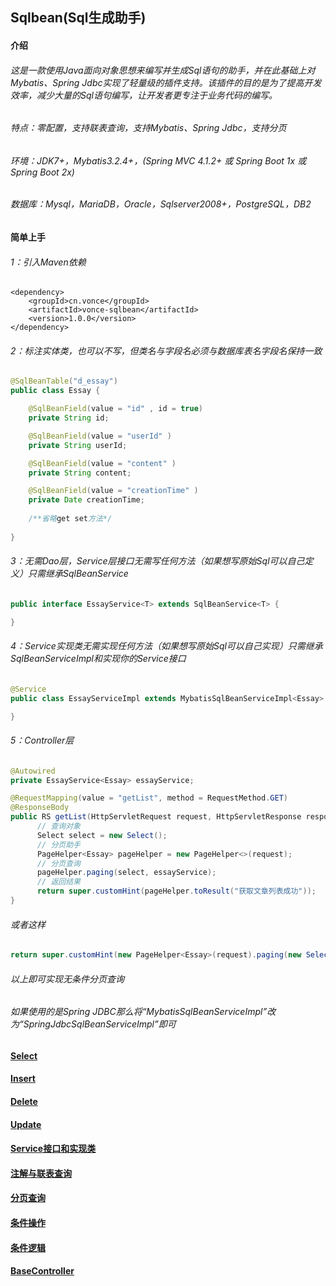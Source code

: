 ## Sqlbean(Sql生成助手)
#### 介绍
###### 这是一款使用Java面向对象思想来编写并生成Sql语句的助手，并在此基础上对Mybatis、Spring Jdbc实现了轻量级的插件支持。该插件的目的是为了提高开发效率，减少大量的Sql语句编写，让开发者更专注于业务代码的编写。

###### 特点：零配置，支持联表查询，支持Mybatis、Spring Jdbc，支持分页
###### 环境：JDK7+，Mybatis3.2.4+，(Spring MVC 4.1.2+ 或 Spring Boot 1x 或 Spring Boot 2x)
###### 数据库：Mysql，MariaDB，Oracle，Sqlserver2008+，PostgreSQL，DB2

#### 简单上手
###### 1：引入Maven依赖
    <dependency>
    	<groupId>cn.vonce</groupId>
    	<artifactId>vonce-sqlbean</artifactId>
    	<version>1.0.0</version>
    </dependency>
###### 2：标注实体类，也可以不写，但类名与字段名必须与数据库表名字段名保持一致
```java
@SqlBeanTable("d_essay")
public class Essay {

    @SqlBeanField(value = "id" , id = true)
    private String id;

    @SqlBeanField(value = "userId" )
    private String userId;

    @SqlBeanField(value = "content" )
    private String content;

    @SqlBeanField(value = "creationTime" )
    private Date creationTime;
	
    /**省略get set方法*/
	
}
```
###### 3：无需Dao层，Service层接口无需写任何方法（如果想写原始Sql可以自己定义）只需继承SqlBeanService<T>
```java
public interface EssayService<T> extends SqlBeanService<T> {

}
```
###### 4：Service实现类无需实现任何方法（如果想写原始Sql可以自己实现）只需继承SqlBeanServiceImpl<T>和实现你的Service接口
```java
@Service
public class EssayServiceImpl extends MybatisSqlBeanServiceImpl<Essay> implements EssayService<Essay> {

}
```
###### 5：Controller层
```java
@Autowired
private EssayService<Essay> essayService;

@RequestMapping(value = "getList", method = RequestMethod.GET)
@ResponseBody
public RS getList(HttpServletRequest request, HttpServletResponse response) {
      // 查询对象
      Select select = new Select();
      // 分页助手
      PageHelper<Essay> pageHelper = new PageHelper<>(request);
      // 分页查询
      pageHelper.paging(select, essayService);
      // 返回结果
      return super.customHint(pageHelper.toResult("获取文章列表成功"));
}
```
###### 或者这样
```java
return super.customHint(new PageHelper<Essay>(request).paging(new Select(),essayService).toResult("获取文章列表成功"));
```
###### 以上即可实现无条件分页查询
###### 如果使用的是Spring JDBC那么将“MybatisSqlBeanServiceImpl”改为“SpringJdbcSqlBeanServiceImpl”即可

#### [Select][1]
[1]:  "Select"
#### [Insert][1]
[1]:  "Insert"
#### [Delete][1]
[1]:  "Delete"
#### [Update][1]
[1]:  "Update"
#### [Service接口和实现类][355]
[355]:  "Service接口和实现类"
#### [注解与联表查询][355]
[355]:  "注解与联表查询"
#### [分页查询][355]
[355]:  "分页查询"
#### [条件操作][355]
[355]:  "条件操作"
#### [条件逻辑][355]
[355]:  "条件逻辑"
#### [BaseController][355]
[355]:  "BaseController"
